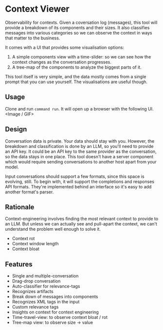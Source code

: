 # Context Viewer

Observability for contexts. Given a coversation log (messages), this
tool will provide a breakdown of its components and their sizes. It
also classifies messages into various categories so we can observe the
context in ways that matter to the business.

It comes with a UI that provides some visualisation options:
1. A simple components view with a time-slider: so we can see how the
   context changes as the conversation progresses.
2. A tree-map of the components to analyze the biggest parts of it.

This tool itself is very simple, and the data mostly comes from a
single prompt that you can use yourself. The visualisations are useful
though.

## Usage
Clone and run `command run`. It will open up a browser with the following UI.
<Image / GIF>

## Design

Conversation data is private. Your data should stay with you. However,
the breakdown and classification is done by an LLM, so you'll need to
provide an API key. It could be an API key to the same provider as the
conversation, so the data stays in one place. This tool doesn't have a
server component which would require sending conversations to another
host apart from your model.

Input conversations should support a few formats, since this space is
evolving, still. To begin with, it will support the completions and
responses API formats. They're implemented behind an interface so it's
easy to add another format's parser.

## Rationale

Context-engineering involves finding the most relevant context to
provide to an LLM. But unless we can actually see and pull-apart the
context, we can't understand the problem well enough to solve it.

- Context rot
- Context window length
- Context bloat

## Features
- Single and multiple-conversation
- Drag-drop conversation
- Auto-classifier for relevance-tags
- Recognizes artifacts
- Break down of messages into components
- Recognizes XML tags in the input
- Custom relevance tags
- Insights on context for context engineering
- Time-travel-view: to observe context bloat / rot
- Tree-map view: to observe size -> value
